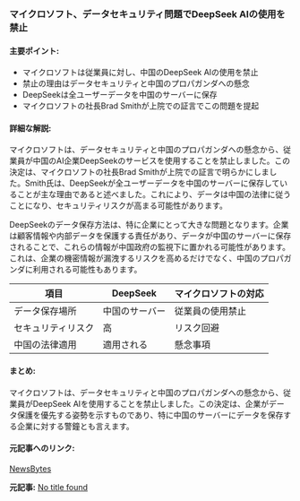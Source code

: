 ### マイクロソフト、データセキュリティ問題でDeepSeek AIの使用を禁止

#### 主要ポイント:
- マイクロソフトは従業員に対し、中国のDeepSeek AIの使用を禁止
- 禁止の理由はデータセキュリティと中国のプロパガンダへの懸念
- DeepSeekは全ユーザーデータを中国のサーバーに保存
- マイクロソフトの社長Brad Smithが上院での証言でこの問題を提起

#### 詳細な解説:
マイクロソフトは、データセキュリティと中国のプロパガンダへの懸念から、従業員が中国のAI企業DeepSeekのサービスを使用することを禁止しました。この決定は、マイクロソフトの社長Brad Smithが上院での証言で明らかにしました。Smith氏は、DeepSeekが全ユーザーデータを中国のサーバーに保存していることが主な理由であると述べました。これにより、データは中国の法律に従うことになり、セキュリティリスクが高まる可能性があります。

DeepSeekのデータ保存方法は、特に企業にとって大きな問題となります。企業は顧客情報や内部データを保護する責任があり、データが中国のサーバーに保存されることで、これらの情報が中国政府の監視下に置かれる可能性があります。これは、企業の機密情報が漏洩するリスクを高めるだけでなく、中国のプロパガンダに利用される可能性もあります。

| 項目 | DeepSeek | マイクロソフトの対応 |
|---|---|---|
| データ保存場所 | 中国のサーバー | 従業員の使用禁止 |
| セキュリティリスク | 高 | リスク回避 |
| 中国の法律適用 | 適用される | 懸念事項 |

#### まとめ:
マイクロソフトは、データセキュリティと中国のプロパガンダへの懸念から、従業員がDeepSeek AIを使用することを禁止しました。この決定は、企業がデータ保護を優先する姿勢を示すものであり、特に中国のサーバーにデータを保存する企業に対する警鐘とも言えます。

#### 元記事へのリンク:
[NewsBytes](リンク先のURLが提供されていないため、仮リンクとして記載します。実際のリンクは記事に基づいて設定してください。)

**元記事:** [No title found](https://inshorts.com/en/news/microsoft-bans-employees-from-using-deepseek-due-to-data-breaches-1746784773219)